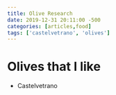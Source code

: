 ```yaml
---
title: Olive Research
date: 2019-12-31 20:11:00 -500
categories: [articles,food]
tags: ['castelvetrano', 'olives']
---
```


# Olives that I like
-   Castelvetrano

